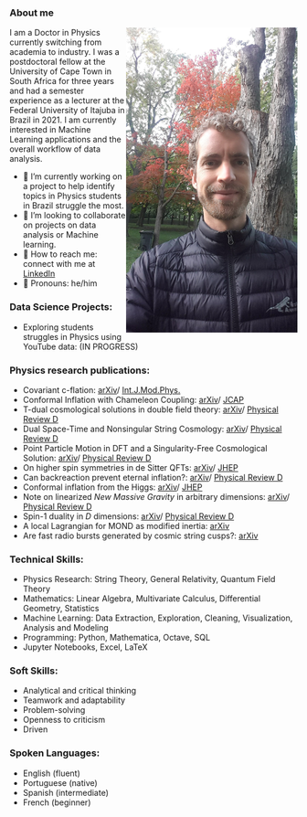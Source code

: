 ### About me

<img align="right" width="300" src="git3.jpg">


I am a Doctor in Physics currently switching from academia to industry. I was a postdoctoral fellow at the University of Cape Town in South Africa for three years and had a semester experience as a lecturer at the Federal University of Itajuba in Brazil in 2021. I am currently interested in Machine Learning applications and the overall workflow of data analysis. 

- 🔭 I’m currently working on a project to help identify topics in Physics students in Brazil struggle the most.
- 👯 I’m looking to collaborate on projects on data analysis or Machine learning.
- 📡 How to reach me: connect with me at [LinkedIn](https://www.linkedin.com/feed/)
- 🧙 Pronouns: he/him


### Data Science Projects:

- Exploring students struggles in Physics using YouTube data: (IN PROGRESS)


### Physics research publications:

- Covariant c-flation: [arXiv](https://arxiv.org/pdf/1705.03461.pdf)/ [Int.J.Mod.Phys.](https://www.worldscientific.com/doi/abs/10.1142/S0218271819501190)
- Conformal Inflation with Chameleon Coupling: [arXiv](https://arxiv.org/pdf/1711.10408.pdf)/ [JCAP](https://iopscience.iop.org/article/10.1088/1475-7516/2019/04/027)
- T-dual cosmological solutions in double field theory: [arXiv](https://arxiv.org/abs/1809.03482)/ [Physical Review D](https://journals.aps.org/prd/abstract/10.1103/PhysRevD.99.023531)
- Dual Space-Time and Nonsingular String Cosmology: [arXiv](https://arxiv.org/abs/1805.06321)/ [Physical Review D](https://journals.aps.org/prd/abstract/10.1103/PhysRevD.98.063521)
- Point Particle Motion in DFT and a Singularity-Free Cosmological Solution: [arXiv](https://arxiv.org/pdf/1710.02412.pdf)/ [Physical Review D](https://journals.aps.org/prd/abstract/10.1103/PhysRevD.97.063530)
- On higher spin symmetries in de Sitter QFTs: [arXiv](http://arxiv.org/abs/1511.06753)/ [JHEP](http://link.springer.com/article/10.1007\%2FJHEP03\%282016\%29056)
- Can backreaction prevent eternal inflation?: [arXiv](http://arxiv.org/abs/1504.00867)/ [Physical Review D](http://journals.aps.org/prd/abstract/10.1103/PhysRevD.92.043517)
- Conformal inflation from the Higgs: [arXiv](http://arxiv.org/abs/1403.7157)/ [JHEP](http://link.springer.com/article/10.1007\%2FJHEP06(2014)145)
- Note on linearized *New Massive Gravity* in arbitrary dimensions: [arXiv](http://arxiv.org/abs/1212.6753)/ [Physical Review D](http://journals.aps.org/prd/abstract/10.1103/PhysRevD.87.085021)
- Spin-1 duality in *D* dimensions: [arXiv](http://arxiv.org/abs/1105.4364)/ [Physical Review D](http://journals.aps.org/prd/abstract/10.1103/PhysRevD.84.045027)
- A local Lagrangian for MOND as modified inertia: [arXiv](https://arxiv.org/abs/1904.07321)
- Are fast radio bursts generated by cosmic string cusps?: [arXiv](https://arxiv.org/abs/1807.01976)

### Technical Skills:

- Physics Research: String Theory, General Relativity, Quantum Field Theory
- Mathematics: Linear Algebra, Multivariate Calculus, Differential Geometry, Statistics
- Machine Learning: Data Extraction, Exploration, Cleaning, Visualization, Analysis and Modeling
- Programming: Python, Mathematica, Octave, SQL
- Jupyter Notebooks, Excel, LaTeX

### Soft Skills:

- Analytical and critical thinking
- Teamwork and adaptability
- Problem-solving
- Openness to criticism
- Driven


### Spoken Languages:

- English (fluent)
- Portuguese (native)
- Spanish (intermediate)
- French (beginner)




    
      
